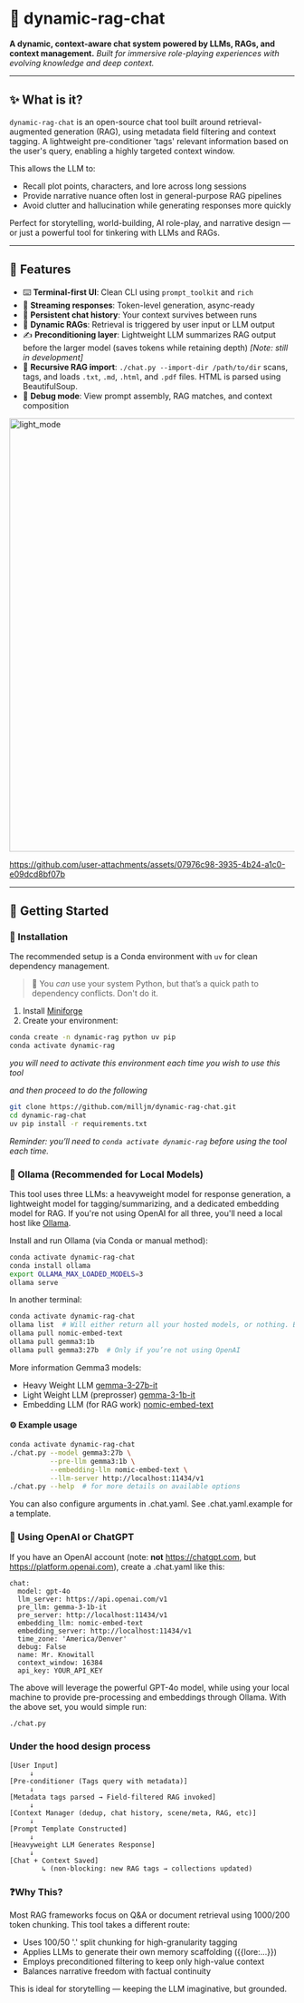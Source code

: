 # 🧠 dynamic-rag-chat

**A dynamic, context-aware chat system powered by LLMs, RAGs, and context management.**
_Built for immersive role-playing experiences with evolving knowledge and deep context._

---

## ✨ What is it?

`dynamic-rag-chat` is an open-source chat tool built around retrieval-augmented generation (RAG), using metadata field filtering and context tagging. A lightweight pre-conditioner 'tags' relevant information based on the user's query, enabling a highly targeted context window.

This allows the LLM to:

- Recall plot points, characters, and lore across long sessions
- Provide narrative nuance often lost in general-purpose RAG pipelines
- Avoid clutter and hallucination while generating responses more quickly

Perfect for storytelling, world-building, AI role-play, and narrative design — or just a powerful tool for tinkering with LLMs and RAGs.

---

## 🧩 Features

- ⌨️ **Terminal-first UI**: Clean CLI using `prompt_toolkit` and `rich`
- 🔁 **Streaming responses**: Token-level generation, async-ready
- 🧾 **Persistent chat history**: Your context survives between runs
- 🧠 **Dynamic RAGs**: Retrieval is triggered by user input or LLM output
- ✍️ **Preconditioning layer**: Lightweight LLM summarizes RAG output before the larger model (saves tokens while retaining depth)
  _[Note: still in development]_
- 🧩 **Recursive RAG import**: `./chat.py --import-dir /path/to/dir` scans, tags, and loads `.txt`, `.md`, `.html`, and `.pdf` files. HTML is parsed using BeautifulSoup.
- 🧪 **Debug mode**: View prompt assembly, RAG matches, and context composition


<img width="764" alt="light_mode" src="https://github.com/user-attachments/assets/df7bd018-0354-45e7-8451-903d2834fcfd" />

https://github.com/user-attachments/assets/07976c98-3935-4b24-a1c0-e09dcd8bf07b

---

## 🚀 Getting Started

### 🔧 Installation

The recommended setup is a Conda environment with `uv` for clean dependency management.

> 🛑 You *can* use your system Python, but that’s a quick path to dependency conflicts. Don't do it.

1. Install [Miniforge](https://github.com/conda-forge/miniforge)
2. Create your environment:

```bash
conda create -n dynamic-rag python uv pip
conda activate dynamic-rag
```
_you will need to activate this environment each time you wish to use this tool_

_and then proceed to do the following_
```bash
git clone https://github.com/milljm/dynamic-rag-chat.git
cd dynamic-rag-chat
uv pip install -r requirements.txt
```
*Reminder: you’ll need to `conda activate dynamic-rag` before using the tool each time.*

### 🦙 Ollama (Recommended for Local Models)

This tool uses three LLMs: a heavyweight model for response generation, a lightweight model for tagging/summarizing, and a dedicated embedding model for RAG. If you're not using OpenAI for all three, you'll need a local host like [Ollama](https://ollama.com/).

Install and run Ollama (via Conda or manual method):
```bash
conda activate dynamic-rag-chat
conda install ollama
export OLLAMA_MAX_LOADED_MODELS=3
ollama serve
```
In another terminal:
```bash
conda activate dynamic-rag-chat
ollama list  # Will either return all your hosted models, or nothing. But should NOT fail
ollama pull nomic-embed-text
ollama pull gemma3:1b
ollama pull gemma3:27b  # Only if you’re not using OpenAI
```
More information Gemma3 models:
- Heavy Weight LLM [gemma-3-27b-it](https://ollama.com/library/gemma3:27b)
- Light Weight LLM (preprosser) [gemma-3-1b-it](https://ollama.com/library/gemma3:1b)
- Embedding LLM (for RAG work) [nomic-embed-text](https://ollama.com/library/nomic-embed-text)

#### ⚙️ Example usage
```bash
conda activate dynamic-rag-chat
./chat.py --model gemma3:27b \
          --pre-llm gemma3:1b \
          --embedding-llm nomic-embed-text \
          --llm-server http://localhost:11434/v1
./chat.py --help  # for more details on available options
```
You can also configure arguments in .chat.yaml. See .chat.yaml.example for a template.

### 🧠 Using OpenAI or ChatGPT

If you have an OpenAI account (note: **not** https://chatgpt.com, but https://platform.openai.com), create a .chat.yaml like this:

```pre
chat:
  model: gpt-4o
  llm_server: https://api.openai.com/v1
  pre_llm: gemma-3-1b-it
  pre_server: http://localhost:11434/v1
  embedding_llm: nomic-embed-text
  embedding_server: http://localhost:11434/v1
  time_zone: 'America/Denver'
  debug: False
  name: Mr. Knowitall
  context_window: 16384
  api_key: YOUR_API_KEY
```
The above will leverage the powerful GPT-4o model, while using your local machine to provide
pre-processing and embeddings through Ollama. With the above set, you would simple run:
```bash
./chat.py
```

### Under the hood design process

```pre
[User Input]
     ↓
[Pre-conditioner (Tags query with metadata)]
     ↓
[Metadata tags parsed → Field-filtered RAG invoked]
     ↓
[Context Manager (dedup, chat history, scene/meta, RAG, etc)]
     ↓
[Prompt Template Constructed]
     ↓
[Heavyweight LLM Generates Response]
     ↓
[Chat + Context Saved]
        ↳ (non-blocking: new RAG tags → collections updated)
```

### ❓Why This?

Most RAG frameworks focus on Q&A or document retrieval using 1000/200 token chunking. This tool takes a different route:

- Uses 100/50 '.' split chunking for high-granularity tagging
- Applies LLMs to generate their own memory scaffolding ({{lore:...}})
- Employs preconditioned filtering to keep only high-value context
- Balances narrative freedom with factual continuity

This is ideal for storytelling — keeping the LLM imaginative, but grounded.
